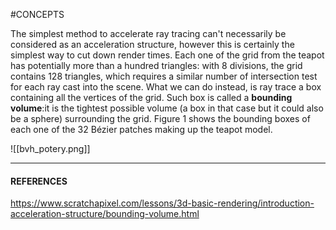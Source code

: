 #CONCEPTS 


The simplest method to accelerate ray tracing can't necessarily be considered as an acceleration structure, however this is certainly the simplest way to cut down render times. Each one of the grid from the teapot has potentially more than a hundred triangles: with 8 divisions, the grid contains 128 triangles, which requires a similar number of intersection test for each ray cast into the scene. What we can do instead, is ray trace a box containing all the vertices of the grid. Such box is called a **bounding volume**:it is the tightest possible volume (a box in that case but it could also be a sphere) surrounding the grid. Figure 1 shows the bounding boxes of each one of the 32 Bézier patches making up the teapot model.

![[bvh_potery.png]]



---
#### REFERENCES
https://www.scratchapixel.com/lessons/3d-basic-rendering/introduction-acceleration-structure/bounding-volume.html